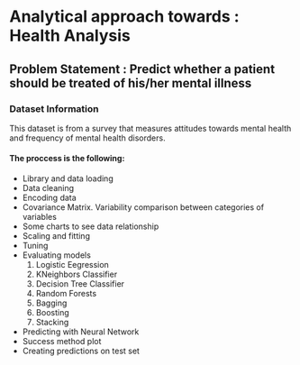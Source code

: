 # Analytical approach towards : Health Analysis

## Problem Statement : Predict whether a patient should be treated of his/her mental illness

### Dataset Information
This dataset is from a survey that measures attitudes towards mental health and frequency of mental health disorders.
   
#### The proccess is the following:
* Library and data loading
* Data cleaning
* Encoding data
* Covariance Matrix. Variability comparison between categories of variables
* Some charts to see data relationship
* Scaling and fitting
* Tuning
* Evaluating models
   1. Logistic Eegression
   2. KNeighbors Classifier
   3. Decision Tree Classifier
   4. Random Forests
   5. Bagging
   6. Boosting
   7. Stacking
* Predicting with Neural Network
* Success method plot
* Creating predictions on test set
